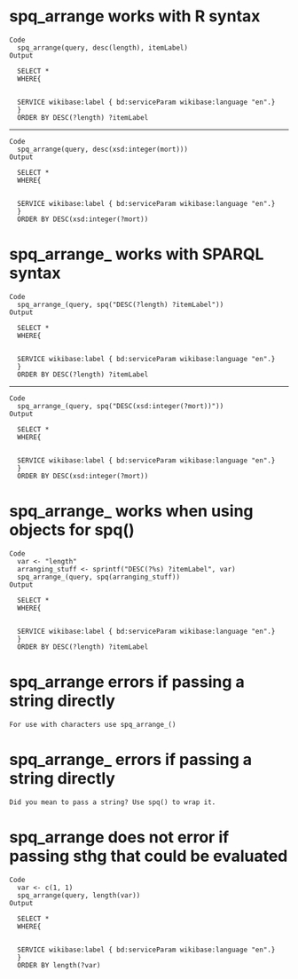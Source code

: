# spq_arrange works with R syntax

    Code
      spq_arrange(query, desc(length), itemLabel)
    Output
      
      SELECT *
      WHERE{
      
      
      SERVICE wikibase:label { bd:serviceParam wikibase:language "en".}
      }
      ORDER BY DESC(?length) ?itemLabel

---

    Code
      spq_arrange(query, desc(xsd:integer(mort)))
    Output
      
      SELECT *
      WHERE{
      
      
      SERVICE wikibase:label { bd:serviceParam wikibase:language "en".}
      }
      ORDER BY DESC(xsd:integer(?mort))

# spq_arrange_ works with SPARQL syntax

    Code
      spq_arrange_(query, spq("DESC(?length) ?itemLabel"))
    Output
      
      SELECT *
      WHERE{
      
      
      SERVICE wikibase:label { bd:serviceParam wikibase:language "en".}
      }
      ORDER BY DESC(?length) ?itemLabel

---

    Code
      spq_arrange_(query, spq("DESC(xsd:integer(?mort))"))
    Output
      
      SELECT *
      WHERE{
      
      
      SERVICE wikibase:label { bd:serviceParam wikibase:language "en".}
      }
      ORDER BY DESC(xsd:integer(?mort))

# spq_arrange_ works when using objects for spq()

    Code
      var <- "length"
      arranging_stuff <- sprintf("DESC(?%s) ?itemLabel", var)
      spq_arrange_(query, spq(arranging_stuff))
    Output
      
      SELECT *
      WHERE{
      
      
      SERVICE wikibase:label { bd:serviceParam wikibase:language "en".}
      }
      ORDER BY DESC(?length) ?itemLabel

# spq_arrange errors if passing a string directly

    For use with characters use spq_arrange_()

# spq_arrange_ errors if passing a string directly

    Did you mean to pass a string? Use spq() to wrap it.

# spq_arrange does not error if passing sthg that could be evaluated

    Code
      var <- c(1, 1)
      spq_arrange(query, length(var))
    Output
      
      SELECT *
      WHERE{
      
      
      SERVICE wikibase:label { bd:serviceParam wikibase:language "en".}
      }
      ORDER BY length(?var)

